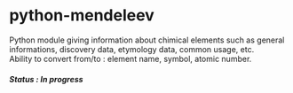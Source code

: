 # python-mendeleev

Python module giving information about chimical elements such as general informations, discovery data, etymology data, common usage, etc.  
Ability to convert from/to : element name, symbol, atomic number. 

##### Status : In progress
